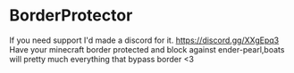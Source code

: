 # BorderProtector
If you need support I'd made a discord for it.
https://discord.gg/XXgEpq3
Have your minecraft border protected and block against ender-pearl,boats will pretty much everything that bypass border &lt;3
